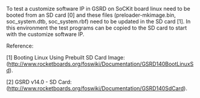 To test a customize software IP in GSRD on SoCKit board linux need to be booted from an SD card [0] and these files (preloader-mkimage.bin, soc_system.dtb, soc_system.rbf) need to be updated in the SD card [1]. In this environment the test programs can be copied to the SD card to start with the customize software IP.
 
Reference:

[1] Booting Linux Using Prebuilt SD Card Image:
(http://www.rocketboards.org/foswiki/Documentation/GSRD140BootLinuxSd).

[2] GSRD v14.0 - SD Card:
(http://www.rocketboards.org/foswiki/Documentation/GSRD140SdCard).
